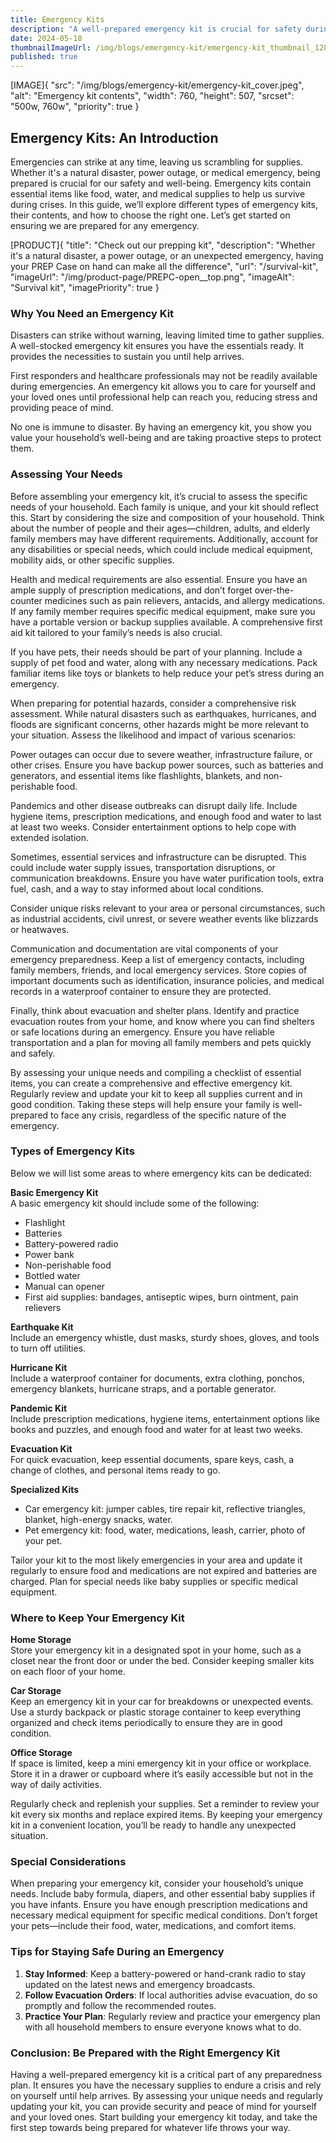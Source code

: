 ```yaml
---
title: Emergency Kits
description: "A well-prepared emergency kit is crucial for safety during disasters. Learn to assess your needs, types of kits, and where to store them."
date: 2024-05-18
thumbnailImageUrl: /img/blogs/emergency-kit/emergency-kit_thumbnail_1280x720.jpg
published: true
---
```


[IMAGE]{ "src": "/img/blogs/emergency-kit/emergency-kit_cover.jpeg", "alt": "Emergency kit contents", "width": 760, "height": 507, "srcset": "500w, 760w", "priority": true }

## Emergency Kits: An Introduction

Emergencies can strike at any time, leaving us scrambling for supplies. Whether it's a natural disaster, power outage, or medical emergency, being prepared is crucial for our safety and well-being. Emergency kits contain essential items like food, water, and medical supplies to help us survive during crises. In this guide, we’ll explore different types of emergency kits, their contents, and how to choose the right one. Let’s get started on ensuring we are prepared for any emergency.

[PRODUCT]{ "title": "Check out our prepping kit", "description": "Whether it's a natural disaster, a power outage, or an unexpected emergency, having your PREP Case on hand can make all the difference", "url": "/survival-kit", "imageUrl": "/img/product-page/PREPC-open__top.png", "imageAlt": "Survival kit", "imagePriority": true }

### Why You Need an Emergency Kit

Disasters can strike without warning, leaving limited time to gather supplies. A well-stocked emergency kit ensures you have the essentials ready. It provides the necessities to sustain you until help arrives.

First responders and healthcare professionals may not be readily available during emergencies. An emergency kit allows you to care for yourself and your loved ones until professional help can reach you, reducing stress and providing peace of mind.

No one is immune to disaster. By having an emergency kit, you show you value your household’s well-being and are taking proactive steps to protect them.

### Assessing Your Needs

Before assembling your emergency kit, it’s crucial to assess the specific needs of your household. Each family is unique, and your kit should reflect this. Start by considering the size and composition of your household. Think about the number of people and their ages—children, adults, and elderly family members may have different requirements. Additionally, account for any disabilities or special needs, which could include medical equipment, mobility aids, or other specific supplies.

Health and medical requirements are also essential. Ensure you have an ample supply of prescription medications, and don’t forget over-the-counter medicines such as pain relievers, antacids, and allergy medications. If any family member requires specific medical equipment, make sure you have a portable version or backup supplies available. A comprehensive first aid kit tailored to your family’s needs is also crucial.

If you have pets, their needs should be part of your planning. Include a supply of pet food and water, along with any necessary medications. Pack familiar items like toys or blankets to help reduce your pet’s stress during an emergency.

When preparing for potential hazards, consider a comprehensive risk assessment. While natural disasters such as earthquakes, hurricanes, and floods are significant concerns, other hazards might be more relevant to your situation. Assess the likelihood and impact of various scenarios:

Power outages can occur due to severe weather, infrastructure failure, or other crises. Ensure you have backup power sources, such as batteries and generators, and essential items like flashlights, blankets, and non-perishable food.

Pandemics and other disease outbreaks can disrupt daily life. Include hygiene items, prescription medications, and enough food and water to last at least two weeks. Consider entertainment options to help cope with extended isolation.

Sometimes, essential services and infrastructure can be disrupted. This could include water supply issues, transportation disruptions, or communication breakdowns. Ensure you have water purification tools, extra fuel, cash, and a way to stay informed about local conditions.

Consider unique risks relevant to your area or personal circumstances, such as industrial accidents, civil unrest, or severe weather events like blizzards or heatwaves.

Communication and documentation are vital components of your emergency preparedness. Keep a list of emergency contacts, including family members, friends, and local emergency services. Store copies of important documents such as identification, insurance policies, and medical records in a waterproof container to ensure they are protected.

Finally, think about evacuation and shelter plans. Identify and practice evacuation routes from your home, and know where you can find shelters or safe locations during an emergency. Ensure you have reliable transportation and a plan for moving all family members and pets quickly and safely.

By assessing your unique needs and compiling a checklist of essential items, you can create a comprehensive and effective emergency kit. Regularly review and update your kit to keep all supplies current and in good condition. Taking these steps will help ensure your family is well-prepared to face any crisis, regardless of the specific nature of the emergency.

### Types of Emergency Kits

Below we will list some areas to where emergency kits can be dedicated:

**Basic Emergency Kit**  
A basic emergency kit should include some of the following:
- Flashlight
- Batteries
- Battery-powered radio
- Power bank
- Non-perishable food
- Bottled water
- Manual can opener
- First aid supplies: bandages, antiseptic wipes, burn ointment, pain relievers

**Earthquake Kit**  
Include an emergency whistle, dust masks, sturdy shoes, gloves, and tools to turn off utilities.

**Hurricane Kit**  
Include a waterproof container for documents, extra clothing, ponchos, emergency blankets, hurricane straps, and a portable generator.

**Pandemic Kit**  
Include prescription medications, hygiene items, entertainment options like books and puzzles, and enough food and water for at least two weeks.

**Evacuation Kit**  
For quick evacuation, keep essential documents, spare keys, cash, a change of clothes, and personal items ready to go.

**Specialized Kits**  
- Car emergency kit: jumper cables, tire repair kit, reflective triangles, blanket, high-energy snacks, water.
- Pet emergency kit: food, water, medications, leash, carrier, photo of your pet.

Tailor your kit to the most likely emergencies in your area and update it regularly to ensure food and medications are not expired and batteries are charged. Plan for special needs like baby supplies or specific medical equipment.

### Where to Keep Your Emergency Kit

**Home Storage**  
Store your emergency kit in a designated spot in your home, such as a closet near the front door or under the bed. Consider keeping smaller kits on each floor of your home.

**Car Storage**  
Keep an emergency kit in your car for breakdowns or unexpected events. Use a sturdy backpack or plastic storage container to keep everything organized and check items periodically to ensure they are in good condition.

**Office Storage**  
If space is limited, keep a mini emergency kit in your office or workplace. Store it in a drawer or cupboard where it’s easily accessible but not in the way of daily activities.

Regularly check and replenish your supplies. Set a reminder to review your kit every six months and replace expired items. By keeping your emergency kit in a convenient location, you’ll be ready to handle any unexpected situation.

### Special Considerations

When preparing your emergency kit, consider your household’s unique needs. Include baby formula, diapers, and other essential baby supplies if you have infants. Ensure you have enough prescription medications and necessary medical equipment for specific medical conditions. Don’t forget your pets—include their food, water, medications, and comfort items.

### Tips for Staying Safe During an Emergency

1. **Stay Informed**: Keep a battery-powered or hand-crank radio to stay updated on the latest news and emergency broadcasts.
2. **Follow Evacuation Orders**: If local authorities advise evacuation, do so promptly and follow the recommended routes.
3. **Practice Your Plan**: Regularly review and practice your emergency plan with all household members to ensure everyone knows what to do.

### Conclusion: Be Prepared with the Right Emergency Kit

Having a well-prepared emergency kit is a critical part of any preparedness plan. It ensures you have the necessary supplies to endure a crisis and rely on yourself until help arrives. By assessing your unique needs and regularly updating your kit, you can provide security and peace of mind for yourself and your loved ones. Start building your emergency kit today, and take the first step towards being prepared for whatever life throws your way.

